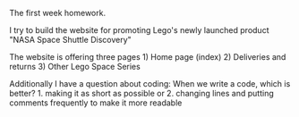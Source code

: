 The first week homework. 

I try to build the website for promoting Lego's newly launched product "NASA Space Shuttle Discovery"

The website is offering three pages 1) Home page (index) 2) Deliveries and returns 3) Other Lego Space Series

Additionally I have a question about coding:
When we write a code, which is better? 1. making it as short as possible or 2. changing lines and putting comments frequently to make it more readable
